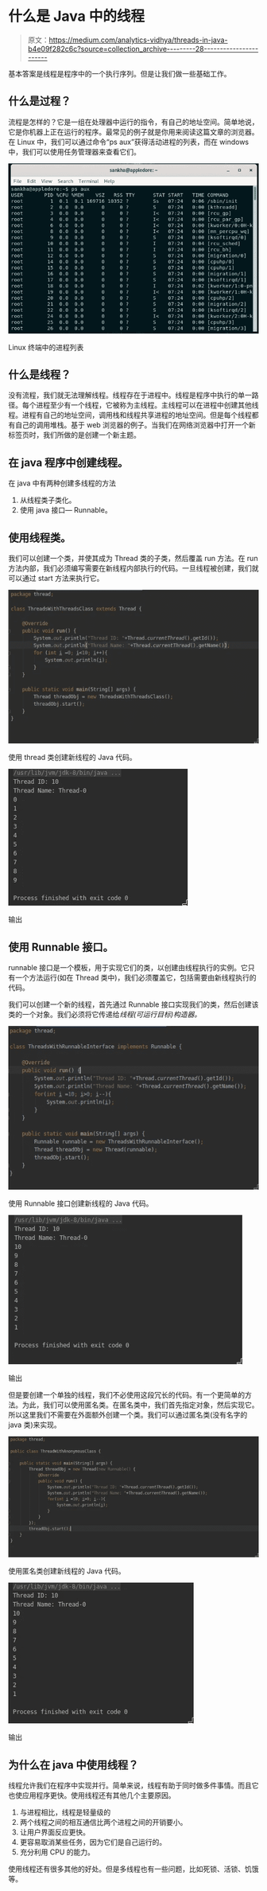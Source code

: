 # 什么是 Java 中的线程

> 原文：<https://medium.com/analytics-vidhya/threads-in-java-b4e09f282c6c?source=collection_archive---------28----------------------->

基本答案是线程是程序中的一个执行序列。但是让我们做一些基础工作。

## 什么是过程？

流程是怎样的？它是一组在处理器中运行的指令，有自己的地址空间。简单地说，它是你机器上正在运行的程序。最常见的例子就是你用来阅读这篇文章的浏览器。在 Linux 中，我们可以通过命令“ps aux”获得活动进程的列表，而在 windows 中，我们可以使用任务管理器来查看它们。

![](img/b2060bb3d399200ec338bde581e47d53.png)

Linux 终端中的进程列表

## 什么是线程？

没有流程，我们就无法理解线程。线程存在于进程中。线程是程序中执行的单一路径。每个进程至少有一个线程，它被称为主线程。主线程可以在进程中创建其他线程。进程有自己的地址空间，调用栈和线程共享进程的地址空间。但是每个线程都有自己的调用堆栈。基于 web 浏览器的例子。当我们在网络浏览器中打开一个新标签页时，我们所做的是创建一个新主题。

## 在 java 程序中创建线程。

在 java 中有两种创建多线程的方法

1.  从线程类子类化。
2.  使用 java 接口— Runnable。

## 使用线程类。

我们可以创建一个类，并使其成为 Thread 类的子类，然后覆盖 run 方法。在 run 方法内部，我们必须编写需要在新线程内部执行的代码。一旦线程被创建，我们就可以通过 start 方法来执行它。

![](img/8464404c610885f1deaacad0aea3fb28.png)

使用 thread 类创建新线程的 Java 代码。

![](img/46df8788c6695bcec6dfd58fa2cd6a87.png)

输出

## 使用 Runnable 接口。

runnable 接口是一个模板，用于实现它们的类，以创建由线程执行的实例。它只有一个方法运行(如在 Thread 类中)，我们必须覆盖它，包括需要由新线程执行的代码。

我们可以创建一个新的线程，首先通过 Runnable 接口实现我们的类，然后创建该类的一个对象。我们必须将它传递给*线程(可运行目标)*构造器*。*

![](img/b8d5c42bcc2d9d3fe155abe465b4c5ff.png)

使用 Runnable 接口创建新线程的 Java 代码。

![](img/72f1d997e76e38ca1c82b04906744f9e.png)

输出

但是要创建一个单独的线程，我们不必使用这段冗长的代码。有一个更简单的方法。为此，我们可以使用匿名类。在匿名类中，我们首先指定对象，然后实现它。所以这里我们不需要在外面额外创建一个类。我们可以通过匿名类(没有名字的 java 类)来实现。

![](img/9859d9fffaee5c4290400d2340ebdcbf.png)

使用匿名类创建新线程的 Java 代码。

![](img/b21f2d90879c421df80509fbb019f70a.png)

输出

## 为什么在 java 中使用线程？

线程允许我们在程序中实现并行。简单来说，线程有助于同时做多件事情。而且它也使应用程序更快。使用线程还有其他几个主要原因。

1.  与进程相比，线程是轻量级的
2.  两个线程之间的相互通信比两个进程之间的开销要小。
3.  让用户界面反应更快。
4.  更容易取消某些任务，因为它们是自己运行的。
5.  充分利用 CPU 的能力。

使用线程还有很多其他的好处。但是多线程也有一些问题，比如死锁、活锁、饥饿等。